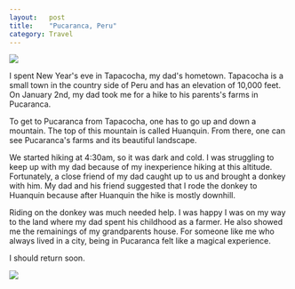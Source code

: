 ```yaml
---
layout:   post
title:    "Pucaranca, Peru"
category: Travel
---
```


![](https://lh3.googleusercontent.com/-K4HAX9mfDi4/VKsgIs2-EGI/AAAAAAAAAYg/2oiY7Ot6ZYg/s2048/beautiful-sunrise.jpeg)

I spent New Year's eve in Tapacocha, my dad's hometown. Tapacocha is a small town
in the country side of Peru and has an elevation of 10,000 feet. On January 2nd,
my dad took me for a hike to his parents's farms in Pucaranca.

To get to Pucaranca from Tapacocha, one has to go up and down a mountain. The top of this mountain
is called Huanquin. From there, one can see Pucaranca's farms and its beautiful landscape.

We started hiking at 4:30am, so it was dark and cold. I was struggling to keep up with my
dad because of my inexperience hiking at this altitude. Fortunately, a close friend of my
dad caught up to us and brought a donkey with him. My dad and his friend suggested that
I rode the donkey to Huanquin because after Huanquin the hike is mostly downhill.

Riding on the donkey was much needed help. I was happy I was on my way to the land where my dad
spent his childhood as a farmer. He also showed me the remainings of my grandparents house.
For someone like me who always lived in a city, being in Pucaranca felt like a magical experience.

I should return soon.

![](https://lh3.googleusercontent.com/--yyqYL90I6k/VMFfBYpKQQI/AAAAAAAAAbk/6Y89dtzWbRc/w862-h485-no/dad-and-friend.jpeg)
